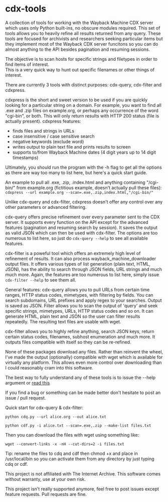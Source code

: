 # cdx-tools

A collection of tools for working with the Wayback Machine CDX server which uses only Python built-ins, no obscure modules required.
This set of tools allows you to heavily refine all results returned from any query.
These tools are focused for archivists and researchers seeking particular items but they implement most of the Wayback CDX server funcitons so you can do almost anything to the API besides pagination and resuming sessions.

The objective is to scan hosts for specific strings and filetypes in order to find items of interest.  
This is a very quick way to hunt out specific filenames or other things of interest.

There are currently 3 tools with distinct purposes: cdx-query, cdx-filter and cdxpress.

cdxpress is the short and sweet version to be used if you are quickly looking for a particular string on a domain. For example, you want to find all .exe and .zip files on example.org, or perhaps any occurrence of the word "cgi-bin", or both. This will only return results with HTTP 200 status (file is actually present).
cdxpress features:
* finds files and strings in URLs
* case insensitive / case sensitive search
* negative keywords (exclude word)
* writes output to plain text file and prints results to screen
* supports to/from Wayback Machine dates (4 digit years up to 14 digit timestamps)

Ultimately, you should run the program with the -h flag to get all the options as there are way too many to list here, but here's a quick start guide.

An example to pull all .exe, .zip, .index.html and anything containing "/cgi-bin/" from example.org (fictitious example, doesn't actually pull these files):  
`cdxpress --url example.org --scan=.exe,.zip,index.html,"/cgi-bin/"`  

Unlike cdx-query and cdx-filter, cdxpress doesn't offer any control over any other parameters or advanced filtering.

cdx-query offers precise refinement over every parameter sent to the CDX server. It supports every function on the API except for the advanced features (pagination and resuming search by session).
It saves the output as valid JSON which can then be used with cdx-filter. The options are too numerous to list here, so just do `cdx-query --help` to see all available features.

cdx-filter is a poweful tool which offers an extremely high level of refinement of results. It can also process wayback_machine_downloader output files. It offers various types of list generation (plain text, HTML, JSON), has the ability to search through JSON fields, URL strings and much much more.
Again, the features are too numerous to list here, simply issue `cdx-filter --help` to see them all.


General features: 
cdx-query allows you to pull URLs from certain time ranges, HTTP status codes, mimetypes, with filtering by fields.
You can search subdomains, URL prefixes and apply regex to your searches. Output is saved as JSON.
Filter allows you to scan the output of 'query' and seek specific strings, mimetypes, URLs, HTTP status codes and so on.
It can generate HTML, plain text and JSON so the user can filter results repeatedly. The resulting text files are usable with wget.

cdx-filter allows you to highly refine anything, search JSON keys, return certain status codes, filenames, subhost enumeration and much more.
It outputs files compatible with itself so they can be re-refined.

None of these packages download any files. Rather than reinvent the wheel, I've made the output (optionally) compatible with wget which is available for virtually any platform. This allows even more control over downloading than I could reasonably cram into this software.

The best way to fully understand any of these tools is to issue the --help argument or [read this](https://github.com/internetarchive/wayback/blob/master/wayback-cdx-server/README.md)

If you find a bug or something can be made better don't hesitate to post an issue / pull request.

Quick start for cdx-query & cdx-filter:

`python cdq.py --url alice.org --out alice.txt`

`python cdf.py -i alice.txt --scan=.exe,.zip --make-list files.txt`

Then you can download the files with wget using something like:

`wget --convert-links -x -nH --cut-dirs=2 -i files.txt`

Tip: rename the files to cdq and cdf then chmod +x and place in /usr/local/bin so you can activate them from any directory by just typing cdq or cdf.



This project is not affiliated with The Internet Archive.
This software comes without warranty, use at your own risk.

This project isn't really supported anymore, feel free to post issues except feature requests. Pull requests are fine.
